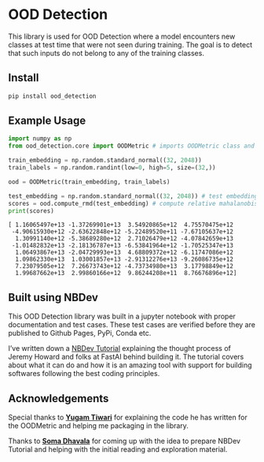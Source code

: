 OOD Detection
================

<!-- WARNING: THIS FILE WAS AUTOGENERATED! DO NOT EDIT! -->

This library is used for OOD Detection where a model encounters new
classes at test time that were not seen during training. The goal is to
detect that such inputs do not belong to any of the training classes.

## Install

``` sh
pip install ood_detection
```

## Example Usage

``` python
import numpy as np
from ood_detection.core import OODMetric # imports OODMetric class and other utility functions
```

``` python
train_embedding = np.random.standard_normal((32, 2048))
train_labels = np.random.randint(low=0, high=5, size=(32,))
```

``` python
ood = OODMetric(train_embedding, train_labels)
```

``` python
test_embedding = np.random.standard_normal((32, 2048)) # test embedding from same distribution
scores = ood.compute_rmd(test_embedding) # compute relative mahalanobis distance
print(scores)
```

    [ 1.16065497e+13 -1.37269901e+13  3.54920865e+12  4.75570475e+12
     -4.90615930e+12 -2.63622848e+12 -5.22489520e+11 -7.67105637e+12
      1.30991140e+12 -5.38689280e+12  2.71026479e+12 -4.07842659e+13
     -1.01482832e+13 -2.18136787e+13 -6.53841964e+12 -1.70525347e+13
      1.06493867e+13 -2.04729993e+13  4.68809372e+12 -6.11747086e+12
      1.09862330e+13  1.03001857e+13 -2.91312276e+13 -9.26086735e+12
      7.23079505e+12  7.26673743e+12 -4.73734980e+13  3.17798849e+12
      1.99687662e+13  2.99860166e+12  9.86244208e+11  8.76676896e+12]

## Built using NBDev

This OOD Detection library was built in a jupyter notebook with proper
documentation and test cases. These test cases are verified before they
are published to Github Pages, PyPi, Conda etc.

I’ve written down a [NBDev
Tutorial](https://yashwiai.github.io/ood_detection/tutorial.html)
explaining the thought process of Jeremy Howard and folks at FastAI
behind building it. The tutorial covers about what it can do and how it
is an amazing tool with support for building softwares following the
best coding principles.

## Acknowledgements

Special thanks to **[Yugam
Tiwari](https://www.linkedin.com/in/tiwari-yugam)** for explaining the
code he has written for the OODMetric and helping me packaging in the
library.

Thanks to **[Soma Dhavala](https://in.linkedin.com/in/somasdhavala)**
for coming up with the idea to prepare NBDev Tutorial and helping with
the initial reading and exploration material.
